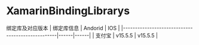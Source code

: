 # XamarinBindingLibrarys
绑定库及对应版本
| 绑定库信息                                      | Andorid | IOS |
|--------------------------------------------------|------|------|
| 支付宝                                           | v15.5.5 | v15.5.5 |
